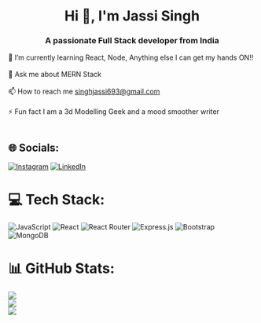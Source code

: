 <h1 align="center">Hi 👋, I'm Jassi Singh</h1>
<h3 align="center">A passionate Full Stack developer from India</h3>

🌱 I’m currently learning React, Node, Anything else I can get my hands ON!!<br><br>💬 Ask me about MERN Stack<br><br>📫 How to reach me singhjassi693@gmail.com<br><br>⚡ Fun fact I am a 3d Modelling Geek and a mood smoother writer<br><br>


## 🌐 Socials:
[![Instagram](https://img.shields.io/badge/Instagram-%23E4405F.svg?logo=Instagram&logoColor=white)](https://instagram.com/_mr_scanner_) [![LinkedIn](https://img.shields.io/badge/LinkedIn-%230077B5.svg?logo=linkedin&logoColor=white)](https://linkedin.com/in/https://www.linkedin.com/in/jassi-singh-97b4381b1/) 

# 💻 Tech Stack:
![JavaScript](https://img.shields.io/badge/javascript-%23323330.svg?style=for-the-badge&logo=javascript&logoColor=%23F7DF1E) ![React](https://img.shields.io/badge/react-%2320232a.svg?style=for-the-badge&logo=react&logoColor=%2361DAFB) ![React Router](https://img.shields.io/badge/React_Router-CA4245?style=for-the-badge&logo=react-router&logoColor=white) ![Express.js](https://img.shields.io/badge/express.js-%23404d59.svg?style=for-the-badge&logo=express&logoColor=%2361DAFB) ![Bootstrap](https://img.shields.io/badge/bootstrap-%23563D7C.svg?style=for-the-badge&logo=bootstrap&logoColor=white) ![MongoDB](https://img.shields.io/badge/MongoDB-%234ea94b.svg?style=for-the-badge&logo=mongodb&logoColor=white)
# 📊 GitHub Stats:
![](https://github-readme-stats.vercel.app/api?username=JassiSingh08&theme=dark&hide_border=false&include_all_commits=false&count_private=false)<br/>
![](https://github-readme-streak-stats.herokuapp.com/?user=JassiSingh08&theme=dark&hide_border=false)<br/>
![](https://github-readme-stats.vercel.app/api/top-langs/?username=JassiSingh08&theme=dark&hide_border=false&include_all_commits=false&count_private=false&layout=compact)

<!-- Proudly created with GPRM ( https://gprm.itsvg.in ) -->
